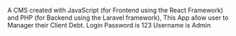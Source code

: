 A CMS created with JavaScript (for Frontend using the React Framework) and PHP  (for Backend using the Laravel framework), This App allow user to Manager their Client Debt.
Login Password is 123 Username is Admin